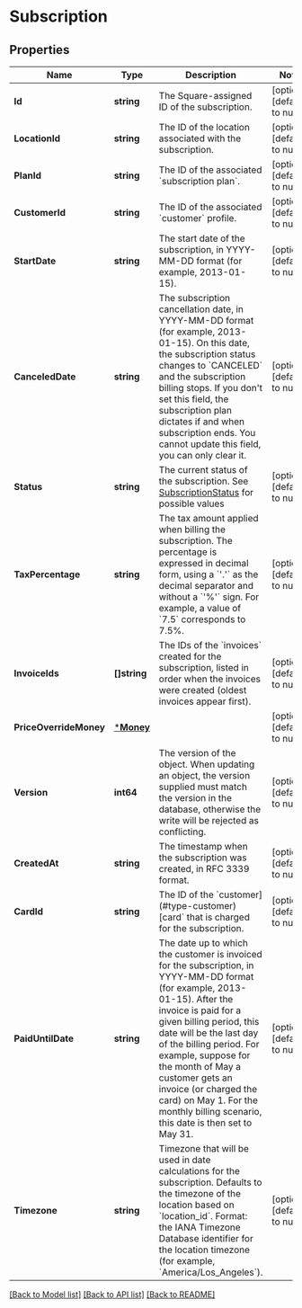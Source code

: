 # Subscription

## Properties
Name | Type | Description | Notes
------------ | ------------- | ------------- | -------------
**Id** | **string** | The Square-assigned ID of the subscription. | [optional] [default to null]
**LocationId** | **string** | The ID of the location associated with the subscription. | [optional] [default to null]
**PlanId** | **string** | The ID of the associated &#x60;subscription plan&#x60;. | [optional] [default to null]
**CustomerId** | **string** | The ID of the associated &#x60;customer&#x60; profile. | [optional] [default to null]
**StartDate** | **string** | The start date of the subscription, in YYYY-MM-DD format (for example, 2013-01-15). | [optional] [default to null]
**CanceledDate** | **string** | The subscription cancellation date, in YYYY-MM-DD format (for example, 2013-01-15). On this date, the subscription status changes  to &#x60;CANCELED&#x60; and the subscription billing stops.  If you don&#x27;t set this field, the subscription plan dictates if and  when subscription ends.   You cannot update this field, you can only clear it. | [optional] [default to null]
**Status** | **string** | The current status of the subscription. See [SubscriptionStatus](#type-subscriptionstatus) for possible values | [optional] [default to null]
**TaxPercentage** | **string** | The tax amount applied when billing the subscription. The percentage is expressed in decimal form, using a &#x60;&#x27;.&#x27;&#x60; as the decimal separator and without a &#x60;&#x27;%&#x27;&#x60; sign. For example, a value of &#x60;7.5&#x60; corresponds to 7.5%. | [optional] [default to null]
**InvoiceIds** | **[]string** | The IDs of the &#x60;invoices&#x60; created for the  subscription, listed in order when the invoices were created  (oldest invoices appear first). | [optional] [default to null]
**PriceOverrideMoney** | [***Money**](Money.md) |  | [optional] [default to null]
**Version** | **int64** | The version of the object. When updating an object, the version supplied must match the version in the database, otherwise the write will be rejected as conflicting. | [optional] [default to null]
**CreatedAt** | **string** | The timestamp when the subscription was created, in RFC 3339 format. | [optional] [default to null]
**CardId** | **string** | The ID of the &#x60;customer](#type-customer) [card&#x60; that is charged for the subscription. | [optional] [default to null]
**PaidUntilDate** | **string** | The date up to which the customer is invoiced for the subscription, in YYYY-MM-DD format (for example, 2013-01-15).  After the invoice is paid for a given billing period, this date will be the last day of the billing period. For example, suppose for the month of May a customer gets an invoice (or charged the card) on May 1. For the monthly billing scenario, this date is then set to May 31. | [optional] [default to null]
**Timezone** | **string** | Timezone that will be used in date calculations for the subscription. Defaults to the timezone of the location based on &#x60;location_id&#x60;. Format: the IANA Timezone Database identifier for the location timezone (for example, &#x60;America/Los_Angeles&#x60;). | [optional] [default to null]

[[Back to Model list]](../README.md#documentation-for-models) [[Back to API list]](../README.md#documentation-for-api-endpoints) [[Back to README]](../README.md)

